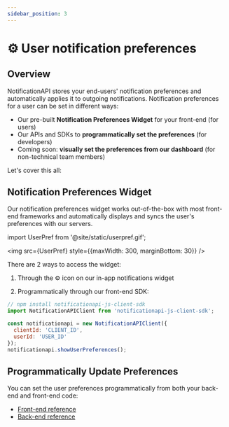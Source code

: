 ```yaml
---
sidebar_position: 3
---
```


# ⚙️ User notification preferences

## Overview

NotificationAPI stores your end-users' notification preferences and automatically applies it to outgoing notifications. Notification preferences for a user can be set in different ways:

- Our pre-built **Notification Preferences Widget** for your front-end (for users)
- Our APIs and SDKs to **programmatically set the preferences** (for developers)
- Coming soon: **visually set the preferences from our dashboard** (for non-technical team members)

Let's cover this all:

## Notification Preferences Widget

Our notification preferences widget works out-of-the-box with most front-end frameworks and automatically displays and syncs the user's preferences with our servers.

import UserPref from '@site/static/userpref.gif';

<img src={UserPref} style={{maxWidth: 300, marginBottom: 30}} />

There are 2 ways to access the widget:

1. Through the ⚙️ icon on our in-app notifications widget

2. Programmatically through our front-end SDK:

```js
// npm install notificationapi-js-client-sdk
import NotificationAPIClient from 'notificationapi-js-client-sdk';

const notificationapi = new NotificationAPIClient({
  clientId: 'CLIENT_ID',
  userId: 'USER_ID'
});
notificationapi.showUserPreferences();
```

## Programmatically Update Preferences

You can set the user preferences programmatically from both your back-end and front-end code:

- [Front-end reference](reference/js-client#set-user-preferences)
- [Back-end reference](reference/server#set-user-preferences)
